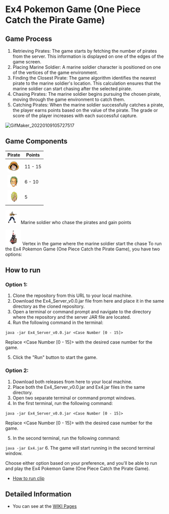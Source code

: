 # Ex4 Pokemon Game (One Piece Catch the Pirate Game)
## Game Process
1. Retrieving Pirates: The game starts by fetching the number of pirates from the server. This information is displayed on one of the edges of the game screen.
2. Placing Marine Soldier: A marine soldier character is positioned on one of the vertices of the game environment.
3. Finding the Closest Pirate: The game algorithm identifies the nearest pirate to the marine soldier's location. This calculation ensures that the marine soldier can start chasing after the selected pirate.
4. Chasing Pirates: The marine soldier begins pursuing the chosen pirate, moving through the game environment to catch them.
5.  Catching Pirates: When the marine soldier successfully catches a pirate, the player earns points based on the value of the pirate. The grade or score of the player increases with each successful capture.

![GifMaker_20220109105727517](https://user-images.githubusercontent.com/73185009/148676111-2dd2e154-938a-45b1-8513-19347c042417.gif)

## Game Components

| Pirate | Points | 
| --- | --- | 
| **![Luffy](https://github.com/JosefMamo12/Ex4/blob/master/resources/luffy.png)** | 11 - 15 |
| ![Zoro](https://github.com/JosefMamo12/Ex4/blob/master/resources/zoro.png) | 6 - 10 |
| ![Sunji](https://github.com/JosefMamo12/Ex4/blob/master/resources/sunji.png) | 5 |

![Marine Soldier](https://github.com/JosefMamo12/Ex4/blob/master/resources/agent.png)  Marine soldier who chase the pirates and gain points

![pirateboat](https://github.com/JosefMamo12/Ex4/blob/master/resources/pirateboat.png)  Vertex in the game where the marine soldier start the chase
To run the Ex4 Pokemon Game (One Piece Catch the Pirate Game), you have two options:

## How to run

### Option 1:

1. Clone the repository from this URL to your local machine.
2. Download the Ex4_Server_v0.0.jar file from here and place it in the same directory as the cloned repository.
3. Open a terminal or command prompt and navigate to the directory where the repository and the server JAR file are located.
4. Run the following command in the terminal:

`java -jar Ex4_Server_v0.0.jar <Case Number [0 - 15]>`

Replace <Case Number [0 - 15]> with the desired case number for the game.

5. Click the "Run" button to start the game.

### Option 2:

1. Download both releases from here to your local machine.
2. Place both the Ex4_Server_v0.0.jar and Ex4.jar files in the same directory.
3. Open two separate terminal or command prompt windows.
4. In the first terminal, run the following command:

`java -jar Ex4_Server_v0.0.jar <Case Number [0 - 15]>`

Replace <Case Number [0 - 15]> with the desired case number for the game.

5. In the second terminal, run the following command:

`java -jar Ex4.jar`
6. The game will start running in the second terminal window.

Choose either option based on your preference, and you'll be able to run and play the Ex4 Pokemon Game (One Piece Catch the Pirate Game).

* [How to run clip](https://www.youtube.com/watch?v=n8h_7lhBrug)

## Detailed Information
* You can see at the [WIKI Pages](https://github.com/JosefMamo12/Ex4/wiki)



